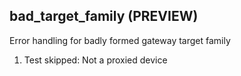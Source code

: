 
## bad_target_family (PREVIEW)

Error handling for badly formed gateway target family

1. Test skipped: Not a proxied device
